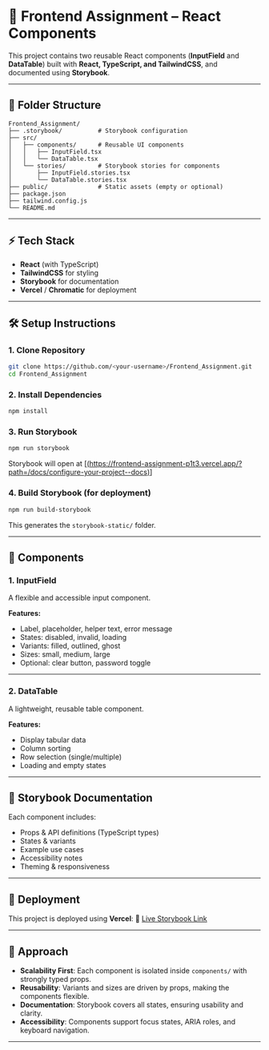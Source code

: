 # 🎨 Frontend Assignment – React Components

This project contains two reusable React components (**InputField** and **DataTable**) built with **React, TypeScript, and TailwindCSS**, and documented using **Storybook**.

---

## 📂 Folder Structure

```
Frontend_Assignment/
├── .storybook/          # Storybook configuration
├── src/
│   ├── components/      # Reusable UI components
│   │   ├── InputField.tsx
│   │   └── DataTable.tsx
│   └── stories/         # Storybook stories for components
│       ├── InputField.stories.tsx
│       └── DataTable.stories.tsx
├── public/              # Static assets (empty or optional)
├── package.json
├── tailwind.config.js
└── README.md
```

---

## ⚡ Tech Stack

* **React** (with TypeScript)
* **TailwindCSS** for styling
* **Storybook** for documentation
* **Vercel** / **Chromatic** for deployment

---

## 🛠️ Setup Instructions

### 1. Clone Repository

```bash
git clone https://github.com/<your-username>/Frontend_Assignment.git
cd Frontend_Assignment
```

### 2. Install Dependencies

```bash
npm install
```

### 3. Run Storybook

```bash
npm run storybook
```

Storybook will open at [[(https://frontend-assignment-p1t3.vercel.app/?path=/docs/configure-your-project--docs)](https://frontend-assignment-p1t3.vercel.app/?path=/docs/configure-your-project--docs)]

### 4. Build Storybook (for deployment)

```bash
npm run build-storybook
```

This generates the `storybook-static/` folder.

---

## 🎯 Components

### **1. InputField**

A flexible and accessible input component.

**Features:**

* Label, placeholder, helper text, error message
* States: disabled, invalid, loading
* Variants: filled, outlined, ghost
* Sizes: small, medium, large
* Optional: clear button, password toggle

---

### **2. DataTable**

A lightweight, reusable table component.

**Features:**

* Display tabular data
* Column sorting
* Row selection (single/multiple)
* Loading and empty states

---

## 📘 Storybook Documentation

Each component includes:

* Props & API definitions (TypeScript types)
* States & variants
* Example use cases
* Accessibility notes
* Theming & responsiveness

---

## 🚀 Deployment

This project is deployed using **Vercel**:
🔗 [Live Storybook Link]((https://frontend-assignment-p1t3.vercel.app/?path=/docs/configure-your-project--docs))

---

## 📝 Approach

* **Scalability First**: Each component is isolated inside `components/` with strongly typed props.
* **Reusability**: Variants and sizes are driven by props, making the components flexible.
* **Documentation**: Storybook covers all states, ensuring usability and clarity.
* **Accessibility**: Components support focus states, ARIA roles, and keyboard navigation.

---
